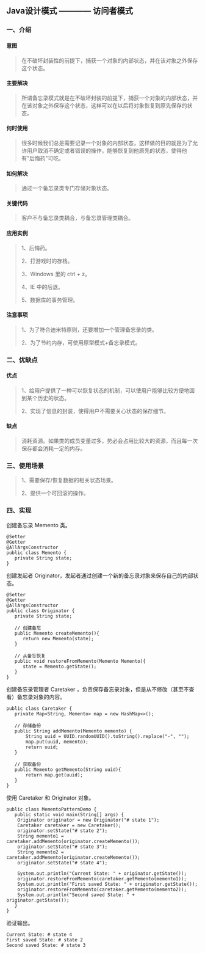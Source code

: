 ## Java设计模式 ————  访问者模式

### 一、介绍

#### 意图

> 在不破坏封装性的前提下，捕获一个对象的内部状态，并在该对象之外保存这个状态。

#### 主要解决

> 所谓备忘录模式就是在不破坏封装的前提下，捕获一个对象的内部状态，并在该对象之外保存这个状态，这样可以在以后将对象恢复到原先保存的状态。

#### 何时使用

> 很多时候我们总是需要记录一个对象的内部状态，这样做的目的就是为了允许用户取消不确定或者错误的操作，能够恢复到他原先的状态，使得他有"后悔药"可吃。

#### 如何解决

> 通过一个备忘录类专门存储对象状态。

#### 关键代码

> 客户不与备忘录类耦合，与备忘录管理类耦合。

#### 应用实例

> 1、后悔药。 
>
> 2、打游戏时的存档。 
>
> 3、Windows 里的 ctrl + z。
>
> 4、IE 中的后退。 
>
> 5、数据库的事务管理。

#### 注意事项

> 1、为了符合迪米特原则，还要增加一个管理备忘录的类。 
>
> 2、为了节约内存，可使用原型模式+备忘录模式。

### 二、优缺点

#### 优点

> 1、给用户提供了一种可以恢复状态的机制，可以使用户能够比较方便地回到某个历史的状态。 
>
> 2、实现了信息的封装，使得用户不需要关心状态的保存细节。

#### 缺点

> 消耗资源。如果类的成员变量过多，势必会占用比较大的资源，而且每一次保存都会消耗一定的内存。

### 三、使用场景

> 1、需要保存/恢复数据的相关状态场景。 
>
> 2、提供一个可回滚的操作。

### 四、实现

创建备忘录 Memento 类。

    @Setter
    @Getter
    @AllArgsConstructor
    public class Memento {
       private String state; 
    }
    
创建发起者 Originator，发起者通过创建一个新的备忘录对象来保存自己的内部状态。

    @Setter
    @Getter
    @AllArgsConstructor
    public class Originator {
       private String state;
     
       // 创建备忘 
       public Memento createMemento(){
          return new Memento(state);
       }
       
       // 从备忘恢复
       public void restoreFromMemento(Memento Memento){
          state = Memento.getState();
       }
    }

创建备忘录管理者 Caretaker ，负责保存备忘录对象，但是从不修改（甚至不查看）备忘录对象的内容。

    public class Caretaker {
       private Map<String, Memento> map = new HashMap<>();
     
       // 存储备份
       public String addMemento(Memento memento) {
           String uuid = UUID.randomUUID().toString().replace("-", "");
           map.put(uuid, memento);
           return uuid;
       }
        
       // 获取备份
       public Memento getMemento(String uuid){
           return map.get(uuid);
       }
    }

使用 Caretaker 和 Originator 对象。
    
    public class MementoPatternDemo {
       public static void main(String[] args) {
        Originator originator = new Originator("# state 1");
        Caretaker caretaker = new Caretaker();
        originator.setState("# state 2");
        String memento1 = caretaker.addMemento(originator.createMemento());
        originator.setState("# state 3");
        String memento2 = caretaker.addMemento(originator.createMemento());
        originator.setState("# state 4");

        System.out.println("Current State: " + originator.getState());
        originator.restoreFromMemento(caretaker.getMemento(memento1));
        System.out.println("First saved State: " + originator.getState());
        originator.restoreFromMemento(caretaker.getMemento(memento2));
        System.out.println("Second saved State: " + originator.getState());
       }
    }

验证输出。

    Current State: # state 4
    First saved State: # state 2
    Second saved State: # state 3
